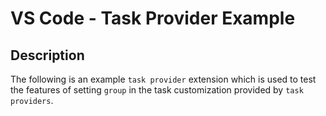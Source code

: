 # VS Code - Task Provider Example

## Description

The following is an example `task provider` extension which is used to test the features of setting `group` in the task customization provided by `task providers`.
